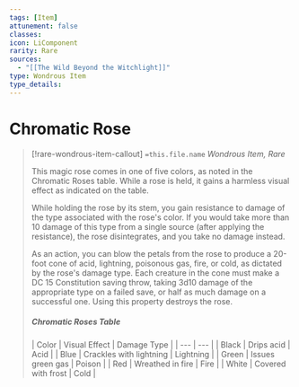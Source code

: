 ```yaml
---
tags: [Item]
attunement: false
classes: 
icon: LiComponent
rarity: Rare
sources:
  - "[[The Wild Beyond the Witchlight]]"
type: Wondrous Item
type_details: 
---
```

# Chromatic Rose
>[!rare-wondrous-item-callout] `=this.file.name`
>*Wondrous Item, Rare*
>
>This magic rose comes in one of five colors, as noted in the Chromatic Roses table. While a rose is held, it gains a harmless visual effect as indicated on the table.
>
>While holding the rose by its stem, you gain resistance to damage of the type associated with the rose's color. If you would take more than 10 damage of this type from a single source (after applying the resistance), the rose disintegrates, and you take no damage instead.
>
>As an action, you can blow the petals from the rose to produce a 20-foot cone of acid, lightning, poisonous gas, fire, or cold, as dictated by the rose's damage type. Each creature in the cone must make a DC 15 Constitution saving throw, taking 3d10 damage of the appropriate type on a failed save, or half as much damage on a successful one. Using this property destroys the rose.
>
>
>
>##### Chromatic Roses Table
>| Color | Visual Effect | Damage Type |
>| --- | --- |
>| Black | Drips acid | Acid |
>| Blue | Crackles with lightning | Lightning |
>| Green | Issues green gas | Poison |
>| Red | Wreathed in fire | Fire |
>| White | Covered with frost | Cold |
>
>
